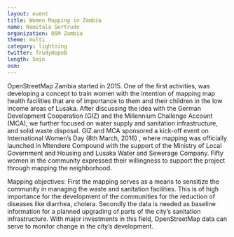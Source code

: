 ```yaml
---
layout: event
title: Women Mapping in Zambia
name: Namitala Gertrude
organization: OSM Zambia
theme: multi
category: lightning
twitter: TrudyHopeB
length: 5min
osm:
---
```



OpenStreetMap Zambia started in 2015. One of the first activities, was developing a concept to train women with the intention of mapping map health facilities that are of importance to them and their children in the low income areas of Lusaka. After discussing the idea with the German Development Cooperation (GIZ) and the Millennium Challenge Account (MCA), we further focused on water supply and sanitation infrastructure, and solid waste disposal.  GIZ and MCA  sponsored a kick-off event on International Women’s Day (8th March, 2016) , where mapping was officially launched in Mtendere Compound with the support of the Ministry of Local Government and Housing and Lusaka Water and Sewerage Company. Fifty women in the community expressed their willingness to support the project through mapping the neighborhood.

Mapping objectives: First the mapping serves as a means to sensitize the community in managing the waste and sanitation facilities. This is of high importance for the development of the communities for the reduction of diseases like diarrhea, cholera. Secondly the data is needed as baseline information for a planned upgrading of parts of the city’s sanitation infrastructure. With major investments in this field, OpenStreetMap data can serve to monitor change in the city’s development.

